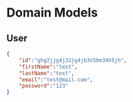 # Domain Models

## User

```json
{
    "id":"ghg2jjg4j32jg4jb3n5bm34h5jh",
    "firstName":"test",
    "lastName":"test",
    "email":"test@mail.com",
    "password":"123"
}
```
